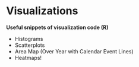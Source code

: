 # Visualizations
 **Useful snippets of visualization code (R)**

* Histograms
* Scatterplots
* Area Map (Over Year with Calendar Event Lines)
* Heatmaps!
